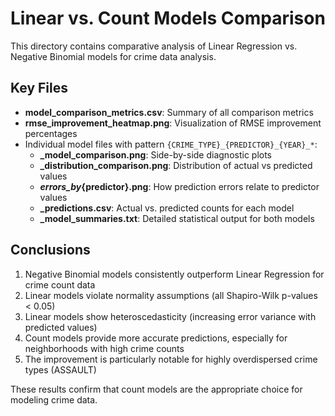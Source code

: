 # Linear vs. Count Models Comparison

This directory contains comparative analysis of Linear Regression vs. Negative Binomial models for crime data analysis.

## Key Files

- **model_comparison_metrics.csv**: Summary of all comparison metrics
- **rmse_improvement_heatmap.png**: Visualization of RMSE improvement percentages
- Individual model files with pattern `{CRIME_TYPE}_{PREDICTOR}_{YEAR}_*`:
  - **_model_comparison.png**: Side-by-side diagnostic plots
  - **_distribution_comparison.png**: Distribution of actual vs predicted values
  - **_errors_by_{predictor}.png**: How prediction errors relate to predictor values
  - **_predictions.csv**: Actual vs. predicted counts for each model
  - **_model_summaries.txt**: Detailed statistical output for both models

## Conclusions

1. Negative Binomial models consistently outperform Linear Regression for crime count data
2. Linear models violate normality assumptions (all Shapiro-Wilk p-values < 0.05)
3. Linear models show heteroscedasticity (increasing error variance with predicted values)
4. Count models provide more accurate predictions, especially for neighborhoods with high crime counts
5. The improvement is particularly notable for highly overdispersed crime types (ASSAULT)

These results confirm that count models are the appropriate choice for modeling crime data.
